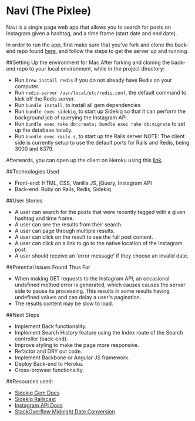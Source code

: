 # Navi (The Pixlee)
Navi is a single page web app that allows you to search for posts on Instagram given a hashtag, and a time frame (start date and end date).

In order to run the app, first make sure that you've fork and clone the back-end repo found [here](http://github.com/hdngo/navis-wings), and follow the steps to get the server up and running.

##Setting Up the environment for Mac
After forking and cloning the back-end repo to your local environment, while in the project directory:
* Run `brew install redis` if you do not already have Redis on your computer.
* Run `redis-server /usr/local/etc/redis.conf`, the default command to kick off the Redis server.
* Run `bundle install`, to install all gem dependencies
* Run `bundle exec sidekiq`, to start up Sidekiq so that it can perform the background job of querying the Instagram API.
* Run `bundle exec rake db:create; bundle exec rake db:migrate` to set up the database locally.
* Run `bundle exec rails s`, to start up the Rails server
NOTE: The client side is currently setup to use the default ports for Rails and Redis, being 3000 and 6379.

Afterwards, you can open up the client on Heroku using this [link](http://navi-the-pixlee.herokuapp.com).

##Technologies Used
* Front-end: HTML, CSS, Vanilla JS, jQuery, Instagram API
* Back-end: Ruby on Rails, Redis, Sidekiq

##User Stories
* A user can search for the posts that were recently tagged with a given hashtag and time frame.
* A user can see the results from their search.
* A user can page through multiple results.
* A user can click on the result to see the full post content.
* A user can click on a link to go to the native location of the Instagram post.
* A user should receive an 'error message' if they choose an invalid date.

##Potential Issues Found Thus Far
* When making GET requests to the Instagram API, an occasional undefined method error is generated, which causes causes the server side to pause its processing. This results in some results having undefined values and can delay a user's pagination.
* The results content may be slow to load.

##Next Steps
* Implement Back functionality.
* Implement Search History feature using the Index route of the Search controller (back-end).
* Improve styling to make the page more responsive.
* Refactor and DRY out code.
* Implement Backbone or Angular JS framework.
* Deploy Back-end to Heroku.
* Cross-browser functionality.

##Resources used:
- [Sidekiq Gem Docs](https://github.com/mperham/sidekiq)
- [Sidekiq Railscast](https://www.youtube.com/watch?v=iIXLt24f8Mg)
- [Instagram API Docs](https://instagram.com/developer/endpoints/tags/)
- [StackOverflow Midnight Date Conversion](http://stackoverflow.com/questions/3894048/what-is-the-best-way-to-initialize-a-javascript-date-to-midnight)

